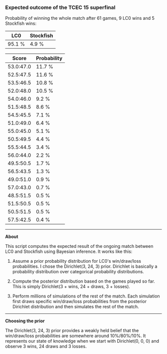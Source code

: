 ### Expected outcome of the TCEC 15 superfinal

Probability of winning the whole match after 61 games, 9 LC0 wins and 5 Stockfish wins:

|LC0|Stockfish|
|---|---|
| 95.1 % | 4.9 % |

| Score | Probability |
|-|-|
| 53.0:47.0 | 11.7 % |
| 52.5:47.5 | 11.6 % |
| 53.5:46.5 | 10.8 % |
| 52.0:48.0 | 10.5 % |
| 54.0:46.0 | 9.2 % |
| 51.5:48.5 | 8.6 % |
| 54.5:45.5 | 7.1 % |
| 51.0:49.0 | 6.4 % |
| 55.0:45.0 | 5.1 % |
| 50.5:49.5 | 4.4 % |
| 55.5:44.5 | 3.4 % |
| 56.0:44.0 | 2.2 % |
| 49.5:50.5 | 1.7 % |
| 56.5:43.5 | 1.3 % |
| 49.0:51.0 | 0.9 % |
| 57.0:43.0 | 0.7 % |
| 48.5:51.5 | 0.5 % |
| 51.5:50.5 | 0.5 % |
| 50.5:51.5 | 0.5 % |
| 57.5:42.5 | 0.4 % |

---

**About**

This script computes the expected result of the ongoing match between LC0 and Stockfish using Bayesian inference. It works like this:

1. Assume a prior probability distribution for LC0's win/draw/loss probabilities. I chose the Dirichlet(3, 24, 3) prior. Dirichlet is basically a probability distribution over categorical probability distributions.

2. Compute the posterior distribution based on the games played so far. This is simply Dirichlet(3 + wins, 24 + draws, 3 + losses).

3. Perform millions of simulations of the rest of the match. Each simulation first draws specific win/draw/loss probabilities from the posterior Dirichlet distribution and then simulates the rest of the match.

---

**Choosing the prior**

The Dirichlet(3, 24, 3) prior provides a weakly held belief that the win/draw/loss probabilities are somewhere around 10%/80%/10%. It represents our state of knowledge when we start with Dirichlet(0, 0, 0) and observe 3 wins, 24 draws and 3 losses.
